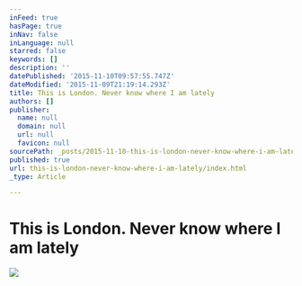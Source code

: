 ```yaml
---
inFeed: true
hasPage: true
inNav: false
inLanguage: null
starred: false
keywords: []
description: ''
datePublished: '2015-11-10T09:57:55.747Z'
dateModified: '2015-11-09T21:19:14.293Z'
title: This is London. Never know where I am lately
authors: []
publisher:
  name: null
  domain: null
  url: null
  favicon: null
sourcePath: _posts/2015-11-10-this-is-london-never-know-where-i-am-lately.md
published: true
url: this-is-london-never-know-where-i-am-lately/index.html
_type: Article

---
```

# This is London. Never know where I am lately
![](https://the-grid-user-content.s3-us-west-2.amazonaws.com/dba508cf-6274-4d09-8799-40f5a725d81e.JPG)